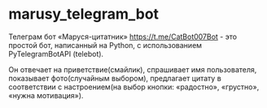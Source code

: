 # marusy_telegram_bot

Телеграм бот «Маруся-цитатник»  https://t.me/CatBot007Bot - это простой бот, написанный на Python, 
с использованием PyTelegramBotAPI (telebot).

Он отвечает на приветствие(смайлик), спрашивает имя пользователя, показывает фото(случайным выбором),
предлагает цитату в соответствии с настроением(на выбор кнопки: «радостно», «грустно», 
«нужна мотивация»).



